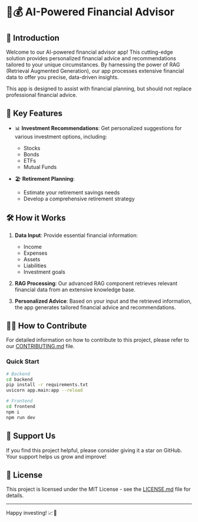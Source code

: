 # 🤖💰 AI-Powered Financial Advisor

## 🌟 Introduction

Welcome to our AI-powered financial advisor app! This cutting-edge solution provides personalized financial advice and recommendations tailored to your unique circumstances. By harnessing the power of RAG (Retrieval Augmented Generation), our app processes extensive financial data to offer you precise, data-driven insights.

<Callout type="info">
  This app is designed to assist with financial planning, but should not replace professional financial advice.
</Callout>

## 🚀 Key Features

- 📊 **Investment Recommendations**: Get personalized suggestions for various investment options, including:
  - Stocks
  - Bonds
  - ETFs
  - Mutual Funds

- 🏖️ **Retirement Planning**: 
  - Estimate your retirement savings needs
  - Develop a comprehensive retirement strategy

## 🛠️ How it Works

1. **Data Input**: Provide essential financial information:
   - Income
   - Expenses
   - Assets
   - Liabilities
   - Investment goals

2. **RAG Processing**: Our advanced RAG component retrieves relevant financial data from an extensive knowledge base.

3. **Personalized Advice**: Based on your input and the retrieved information, the app generates tailored financial advice and recommendations.

## 👨‍💻 How to Contribute

For detailed information on how to contribute to this project, please refer to our [CONTRIBUTING.md](CONTRIBUTING.md) file.

### Quick Start

```bash
# Backend
cd backend
pip install -r requirements.txt
uvicorn app.main:app --reload
```

```bash
# Frontend
cd frontend
npm i
npm run dev
```

## 🌟 Support Us

If you find this project helpful, please consider giving it a star on GitHub. Your support helps us grow and improve!

## 📜 License

This project is licensed under the MIT License - see the [LICENSE.md](LICENSE.md) file for details.

---

Happy investing! 📈💼